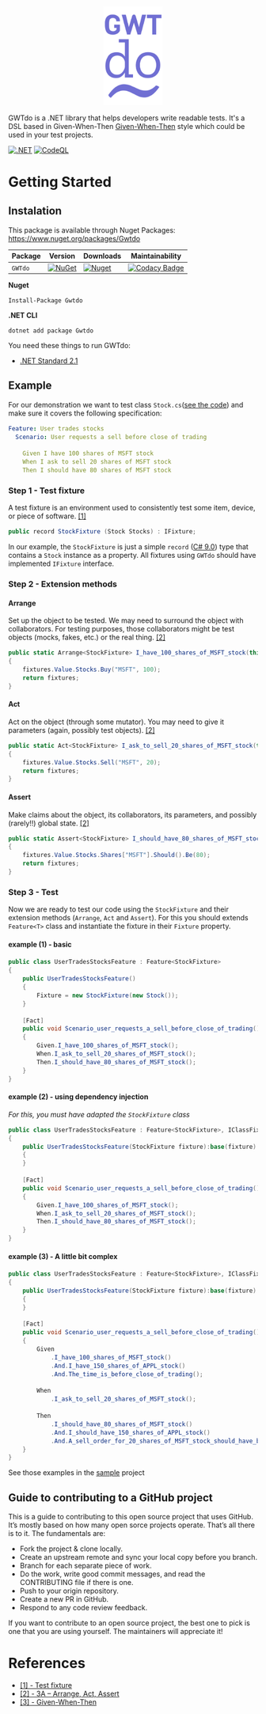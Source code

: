 <p align="center">
    <img width="120" src="https://raw.githubusercontent.com/8T4/gwtdo/main/doc/img/logo.png" />
</p>

GWTdo is a .NET library that helps developers write readable tests.
It's a DSL based in Given-When-Then [Given-When-Then](https://martinfowler.com/bliki/GivenWhenThen.html) style which 
could be used in your test projects.

[![.NET](https://github.com/8T4/gwtdo/actions/workflows/dotnet.yml/badge.svg)](https://github.com/8T4/gwtdo/actions/workflows/dotnet.yml)
[![CodeQL](https://github.com/8T4/gwtdo/actions/workflows/codeql-analysis.yml/badge.svg)](https://github.com/8T4/gwtdo/actions/workflows/codeql-analysis.yml)

# Getting Started

## Instalation
This package is available through Nuget Packages: https://www.nuget.org/packages/Gwtdo

| Package |  Version | Downloads | Maintainability |
| ------- | ----- | ----- |----- |
| `GWTdo` | [![NuGet](https://img.shields.io/nuget/v/Gwtdo.svg)](https://www.nuget.org/packages/Gwtdo) | [![Nuget](https://img.shields.io/nuget/dt/Gwtdo.svg)](https://www.nuget.org/packages/Gwtdo) | [![Codacy Badge](https://app.codacy.com/project/badge/Grade/51e1962835f24f65a3813d078061a9ef)](https://www.codacy.com/gh/8T4/gwtdo/dashboard?utm_source=github.com&amp;utm_medium=referral&amp;utm_content=8T4/gwtdo&amp;utm_campaign=Badge_Grade) |

**Nuget**
```shell
Install-Package Gwtdo
```

**.NET CLI**
```shell
dotnet add package Gwtdo
```

You need these things to run GWTdo:
  - [.NET Standard 2.1](https://docs.microsoft.com/pt-br/dotnet/standard/net-standard)

## Example
For our demonstration we want to test class `Stock.cs`([see the code](src/Gwtdo.Sample/Stocks/Stock.cs)) and make sure it covers the following specification:

```yaml
Feature: User trades stocks
  Scenario: User requests a sell before close of trading

    Given I have 100 shares of MSFT stock
    When I ask to sell 20 shares of MSFT stock
    Then I should have 80 shares of MSFT stock
```

### Step 1 - Test fixture 
A test fixture is an environment used to consistently test some item, device, or piece of software. [[1]]()

```c#
public record StockFixture (Stock Stocks) : IFixture;
```
In our example, the `StockFixture` is just a simple `record` ([C# 9.0](https://docs.microsoft.com/en-us/dotnet/csharp/whats-new/csharp-9#record-types)) type that contains a
`Stock` instance as a property. All fixtures using `GWTdo` should have implemented `IFixture` interface.

### Step 2 - Extension methods

#### Arrange
Set up the object to be tested. We may need to surround the object with collaborators. For testing purposes, those collaborators might be test objects (mocks, fakes, etc.) or the real thing.
[[2]](https://xp123.com/articles/3a-arrange-act-assert/)

```c#
public static Arrange<StockFixture> I_have_100_shares_of_MSFT_stock(this Arrange<StockFixture> fixtures)
{
    fixtures.Value.Stocks.Buy("MSFT", 100);
    return fixtures;
}
```

#### Act
Act on the object (through some mutator). You may need to give it parameters (again, possibly test objects).
[[2]](https://xp123.com/articles/3a-arrange-act-assert/)

````c#
public static Act<StockFixture> I_ask_to_sell_20_shares_of_MSFT_stock(this Act<StockFixture> fixtures)
{
    fixtures.Value.Stocks.Sell("MSFT", 20);
    return fixtures;
}
````

#### Assert
Make claims about the object, its collaborators, its parameters, and possibly (rarely!!) global state.
[[2]](https://xp123.com/articles/3a-arrange-act-assert/)

````c#
public static Assert<StockFixture> I_should_have_80_shares_of_MSFT_stock(this Assert<StockFixture> fixtures)
{
    fixtures.Value.Stocks.Shares["MSFT"].Should().Be(80);
    return fixtures;
}
````

### Step 3 - Test
Now we are ready to test our code using the `StockFixture` and their extension methods (`Arrange`, `Act` and `Assert`).
For this you should extends `Feature<T>` class and instantiate the fixture in their `Fixture` property. 

#### example (1) - basic

````c#
public class UserTradesStocksFeature : Feature<StockFixture>
{
    public UserTradesStocksFeature()
    {
        Fixture = new StockFixture(new Stock());
    }
    
    [Fact]
    public void Scenario_user_requests_a_sell_before_close_of_trading()
    {
        Given.I_have_100_shares_of_MSFT_stock();
        When.I_ask_to_sell_20_shares_of_MSFT_stock();
        Then.I_should_have_80_shares_of_MSFT_stock();
    }
}    
````

#### example (2) - using dependency injection
_For this, you must have adapted the `StockFixture` class_
````c#
public class UserTradesStocksFeature : Feature<StockFixture>, IClassFixture<StockFixture>
{
    public UserTradesStocksFeature(StockFixture fixture):base(fixture)
    {
    }
    
    [Fact]
    public void Scenario_user_requests_a_sell_before_close_of_trading()
    {
        Given.I_have_100_shares_of_MSFT_stock();
        When.I_ask_to_sell_20_shares_of_MSFT_stock();
        Then.I_should_have_80_shares_of_MSFT_stock();
    }
}    
````

#### example (3) - A little bit complex

````c#
public class UserTradesStocksFeature : Feature<StockFixture>, IClassFixture<StockFixture>
{
    public UserTradesStocksFeature(StockFixture fixture):base(fixture)
    {
    }
    
    [Fact]
    public void Scenario_user_requests_a_sell_before_close_of_trading()
    {
        Given
            .I_have_100_shares_of_MSFT_stock()
            .And.I_have_150_shares_of_APPL_stock()
            .And.The_time_is_before_close_of_trading();

        When
            .I_ask_to_sell_20_shares_of_MSFT_stock();

        Then
            .I_should_have_80_shares_of_MSFT_stock()
            .And.I_should_have_150_shares_of_APPL_stock()
            .And.A_sell_order_for_20_shares_of_MSFT_stock_should_have_been_executed();
    }
}    
````
See those examples in the [sample](src/Gwtdo.Sample.Test/Stocks) project 

## Guide to contributing to a GitHub project
This is a guide to contributing to this open source project that uses GitHub. It’s mostly based on how many open sorce projects operate. That’s all there is to it. The fundamentals are:

  - Fork the project & clone locally.
  - Create an upstream remote and sync your local copy before you branch.
  - Branch for each separate piece of work.
  - Do the work, write good commit messages, and read the CONTRIBUTING file if there is one.
  - Push to your origin repository.
  - Create a new PR in GitHub.
  - Respond to any code review feedback.

If you want to contribute to an open source project, the best one to pick is one that you are using yourself. The maintainers will appreciate it!

# References

  - [[1] - Test fixture](https://en.wikipedia.org/wiki/Test_fixture)
  - [[2] - 3A – Arrange, Act, Assert](https://xp123.com/articles/3a-arrange-act-assert/)
  - [[3] - Given-When-Then](https://martinfowler.com/bliki/GivenWhenThen.html)


